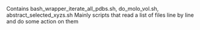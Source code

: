 Contains bash_wrapper_iterate_all_pdbs.sh, do_molo_vol.sh, abstract_selected_xyzs.sh
Mainly scripts that read a list of files line by line and do some action on them
